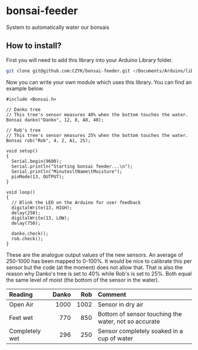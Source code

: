 # bonsai-feeder
System to automatically water our bonsais


## How to install?

First you will need to add this library into your Arduino Library folder.
```sh
git clone git@github.com:CZYK/bonsai-feeder.git ~/Documents/Arduino/libraries/Bonsai
```
Now you can write your own module which uses this library. You can find an example below.

```Arduino
#include <Bonsai.h>

// Danko tree
// This tree's sensor measures 40% when the bottom touches the water.
Bonsai danko("Danko", 12, 8, A0, 40);

// Rob's tree
// This tree's sensor measures 25% when the bottom touches the water.
Bonsai rob("Rob", 4, 2, A1, 25);

void setup()
{
  Serial.begin(9600);
  Serial.println("Starting bonsai feeder...\n");
  Serial.println("Minutes\tName\tMoisture");
  pinMode(13, OUTPUT);
}

void loop()
{
  // Blink the LED on the Arduino for user feedback
  digitalWrite(13, HIGH);
  delay(250);
  digitalWrite(13, LOW);
  delay(750);

  danko.check();
  rob.check();
}
```

These are the analogue output values of the new sensors. An average of 250-1000 has been mapped to 0-100%. It would be nice to calibrate this per sensor but the code (at the moment) does not allow that. That is also the reason why Danko's tree is set to 40% while Rob's is set to 25%. Both equal the same level of moist (the bottom of the sensor in the water).

| Reading | Danko | Rob | Comment |
| :--------- | -------: | ----: | :--- |
| Open Air  | 1000  | 1002 | Sensor in dry air |
| Feet wet  | 770 | 850 | Bottom of sensor touching the water, not so accurate |
| Completely wet  | 296 | 250 | Sensor completely soaked in a cup of water |
